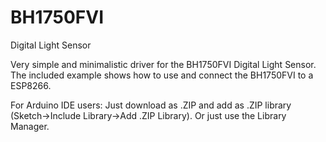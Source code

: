 # BH1750FVI
Digital Light Sensor

Very simple and minimalistic driver for the BH1750FVI Digital Light Sensor.
The included example shows how to use and connect the BH1750FVI to a ESP8266.

For Arduino IDE users:
Just download as .ZIP and add as .ZIP library (Sketch->Include Library->Add .ZIP Library).
Or just use the Library Manager.
